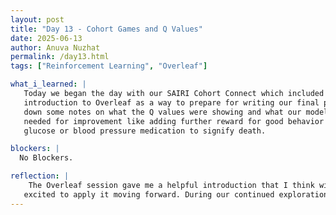 ```yaml
---
layout: post
title: "Day 13 - Cohort Games and Q Values"
date: 2025-06-13
author: Anuva Nuzhat
permalink: /day13.html
tags: ["Reinforcement Learning", "Overleaf"]

what_i_learned: |
   Today we began the day with our SAIRI Cohort Connect which included some fun games and a workshop. During the workshop I got a 
   introduction to Overleaf as a way to prepare for writing our final project papers. We then looked over the RL framework again and I jotted
   down some notes on what the Q values were showing and what our model had learnt. Although it's a really good start I noticed some things
   needed for improvement like adding further reward for good behavior and ending the program if the agent gets to dangerous levels of 
   glucose or blood pressure medication to signify death. 

blockers: |
  No Blockers.

reflection: |
    The Overleaf session gave me a helpful introduction that I think will be particularly helpful for our collaborative paper and I'm
   excited to apply it moving forward. During our continued exploration of the reinforcement learning (RL) framework, I revisited the Q-       values generated by our agent and spent some time interpreting what the model has learned so far. I was able to make sense of how the          agent is currently navigating treatment decisions based on glucose and blood pressure states. I tried also looking further to see how it    could be improved to which I hope to implement and see how the Q values change. 
---
```

